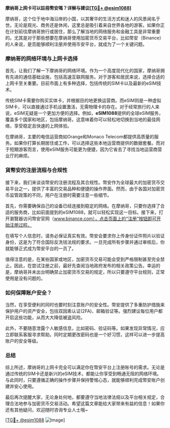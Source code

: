 **摩纳哥上网卡可以註冊幣安嗎？详解与建议[[TG💪+ @esim1088](https://t.me/s/esim1088)]**

摩纳哥，这个位于地中海沿岸的小国，以其奢华的生活方式和迷人的风景闻名于世。无论是观光、商务还是休闲，这里总是吸引着来自世界各地的游客。如果你正在计划前往摩纳哥旅行或居住，那么了解当地的网络服务和金融工具是非常重要的。尤其是对于那些想要在摩纳哥使用加密货币交易平台，比如幣安（Binance）的人来说，是否能够顺利注册并使用币安平台，就成为了一个关键问题。

### 摩纳哥的网络环境与上网卡选择

首先，让我们了解一下摩纳哥的网络环境。作为一个高度现代化的国家，摩纳哥拥有先进的通信基础设施，包括高速互联网服务。对于游客和居民来说，选择合适的上网卡至关重要。目前市面上有多种选择，包括传统的SIM卡以及最新的eSIM技术。

传统SIM卡需要你购买实体卡，并根据目的地更换运营商。而eSIM则是一种虚拟SIM卡，可以直接通过手机设置激活，无需物理卡的存在。对于经常旅行的人来说，eSIM无疑是一个更加方便的选择。例如，**eSIM1088**提供的全球eSIM服务，覆盖多个国家和地区，包括摩纳哥。这意味着你可以轻松地切换到当地的最佳网络，享受稳定且快速的上网体验。

在摩纳哥，主要的电信运营商如Orange和Monaco Telecom都提供高质量的服务。如果你打算长期居住或工作，可以选择这些本地运营商提供的数据套餐。而对于短期游客而言，使用eSIM服务可能更为便捷，因为它省去了寻找当地运营商营业厅的麻烦。

### 貨幣安的注册流程与合规性

接下来，我们来谈谈幣安的注册流程及其合规性。幣安作为全球最大的加密货币交易平台之一，提供了丰富的交易品种和便捷的操作界面。然而，由于各国对加密货币监管政策的不同，用户在注册时需要注意一些细节。

首先，你需要确保自己的设备已经连接到稳定的网络。在摩纳哥，只要你选择了合适的服务商，比如前面提到的eSIM1088，就可以轻松实现这一目标。接下来，打开瀏覽器访问幣安官网（www.binance.com），点击页面上的“注册”按钮即可开始注册过程。

在填写个人信息时，请务必保证真实有效。幣安会要求你上传身份证件照片以验证身份，这是为了符合国际反洗钱法规的要求。一旦完成所有步骤并通过审核后，你就能够正式成为幣安平台的一员了。

值得注意的是，在某些国家或地区，加密货币交易可能会受到严格限制甚至完全禁止。因此，在尝试注册之前，最好先查阅当地政府发布的相关政策公告。幸运的是，摩纳哥并未出台明确禁止加密货币交易的规定，所以只要遵守平台规则，正常使用是没有问题的。

### 如何保障账户安全？

当然，在享受便利的同时也要时刻注意账户的安全性。幣安提供了多重防护措施来保护用户的资产安全，包括双因素认证(2FA)、邮箱验证等。强烈建议每位用户都开启这些功能，从而大大降低被盗风险。

此外，不要随意泄露个人敏感信息，比如密码、验证码等。如果发现异常情况，应立即联系客服寻求帮助。同时定期更改密码也是一个好习惯，这样可以进一步提高账户的安全等级。

### 总结

综上所述，摩纳哥的上网卡完全可以满足你在幣安平台上注册账号的需求。无论是通过传统的SIM卡还是新兴的eSIM技术，都能让你享受到畅通无阻的网络环境。与此同时，只要遵循正确的操作步骤并保持警惕心态，就能够顺利完成幣安账户创建并安心使用。

最后再次提醒大家，无论身处何地，都要遵守当地法律法规以及平台相关规定，合理合法地参与加密货币交易活动。希望这篇文章能给大家带来有益的信息！如果你还有其他疑问，欢迎随时咨询专业人士哦~

[[TG💪+ @esim1088](https://t.me/s/esim1088) ![Image](https://i.postimg.cc/4NQfJmqS/Snipaste-2025-05-13-00-14-12.png)]